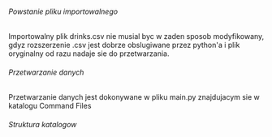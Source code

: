 ###### Powstanie pliku importowalnego
Importowalny plik drinks.csv nie musial byc w zaden sposob modyfikowany, gdyz rozszerzenie .csv jest dobrze obslugiwane przez python'a i
plik oryginalny od razu nadaje sie do przetwarzania.

###### Przetwarzanie danych
Przetwarzanie danych jest dokonywane w pliku main.py znajdujacym sie w katalogu Command Files



###### Struktura katalogow



